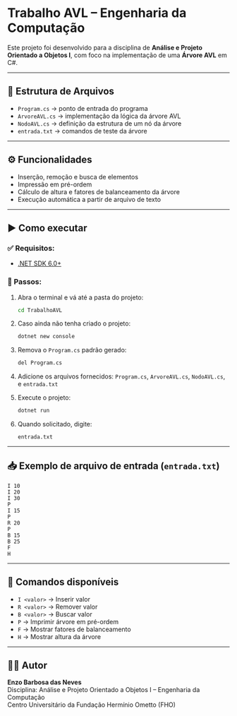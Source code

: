 # Trabalho AVL – Engenharia da Computação

Este projeto foi desenvolvido para a disciplina de **Análise e Projeto Orientado a Objetos I**, com foco na implementação de uma **Árvore AVL** em C#.

---

## 📁 Estrutura de Arquivos

- `Program.cs` → ponto de entrada do programa
- `ArvoreAVL.cs` → implementação da lógica da árvore AVL
- `NodoAVL.cs` → definição da estrutura de um nó da árvore
- `entrada.txt` → comandos de teste da árvore

---

## ⚙️ Funcionalidades
- Inserção, remoção e busca de elementos
- Impressão em pré-ordem
- Cálculo de altura e fatores de balanceamento da árvore
- Execução automática a partir de arquivo de texto

---

## ▶️ Como executar

### ✅ Requisitos:
- [.NET SDK 6.0+](https://dotnet.microsoft.com/en-us/download)

### 🔧 Passos:

1. Abra o terminal e vá até a pasta do projeto:
   ```bash
   cd TrabalhoAVL
   ```

2. Caso ainda não tenha criado o projeto:
   ```bash
   dotnet new console
   ```

3. Remova o `Program.cs` padrão gerado:
   ```bash
   del Program.cs
   ```

4. Adicione os arquivos fornecidos: `Program.cs`, `ArvoreAVL.cs`, `NodoAVL.cs`, e `entrada.txt`

5. Execute o projeto:
   ```bash
   dotnet run
   ```

6. Quando solicitado, digite:
   ```
   entrada.txt
   ```

---

## 📥 Exemplo de arquivo de entrada (`entrada.txt`)
```
I 10
I 20
I 30
P
I 15
P
R 20
P
B 15
B 25
F
H
```

---

## 📌 Comandos disponíveis
- `I <valor>` → Inserir valor
- `R <valor>` → Remover valor
- `B <valor>` → Buscar valor
- `P` → Imprimir árvore em pré-ordem
- `F` → Mostrar fatores de balanceamento
- `H` → Mostrar altura da árvore

---

## 👨‍💻 Autor
**Enzo Barbosa das Neves**  
Disciplina: Análise e Projeto Orientado a Objetos I – Engenharia da Computação  
Centro Universitário da Fundação Hermínio Ometto (FHO)
